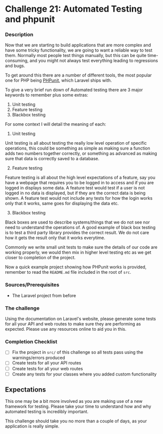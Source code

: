 # Challenge 21: Automated Testing and phpunit

### Description

Now that we are starting to build applications that are more complex and have some tricky functionality, we are going to
want a reliable way to test them. Normally most people test things manually, but this can be quite time-consuming, and
you might not always test everything leading to regressions and bugs.

To get around this there are a number of different tools, the most popular one for PHP
being [PHPunit](https://phpunit.de/), which Laravel ships with.

To give a very brief run down of Automated testing there are 3 major keywords to remember plus some extras:

1. Unit testing
2. Feature testing
3. Blackbox testing

For some context I will detail the meaning of each:

1. Unit testing

Unit testing is all about testing the really low level operation of specific operations, this could be something as
simple as making sure a function adds two numbers together correctly, or something as advanced as making sure that data
is correctly saved to a database.

2. Feature testing

Feature testing is all about the high level expectations of a feature, say you have a webpage that requires you to be
logged in to access and if you are logged in displays some data. A feature test would test if a user is not logged in no
data is displayed, but if they are the correct data is being shown. A feature test would not include any tests for how
the login works only that it works, same goes for displaying the data etc.

3. Blackbox testing

Black boxes are used to describe systems/things that we do not see nor need to understand the operations of. A good
example of black box testing is to test a third party library provides the correct result. We do not care how it gets
the result only that it works everytime.

Commonly we write small unit tests to make sure the details of our code are working properly, we would then mix in
higher level testing etc as we get closer to completion of the project.

Now a quick example project showing how PHPunit works is provided, remember to read the `README.md` file included in the
root of `src`.

### Sources/Prerequisites

- The Laravel project from before

### The challenge

Using the documentation on Laravel's website, please generate some tests for all your API and web routes to make sure
they are performing as expected. Please use any resources online to aid you in this.

### Completion Checklist

- [ ] Fix the project in `src/` of this challenge so all tests pass using the warnings/errors produced
- [ ] Create tests for all your API routes
- [ ] Create tests for all your web routes
- [ ] Create any tests for your classes where you added custom functionality

## Expectations

This one may be a bit more involved as you are making use of a new framework for testing. Please take your time to
understand how and why automated testing is incredibly important.

This challenge should take you no more than a couple of days, as your application is really simple.